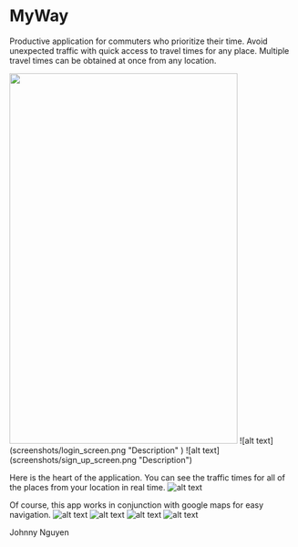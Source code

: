 # MyWay

Productive application for commuters who prioritize their time.
Avoid unexpected traffic with quick access to travel times for any place.
Multiple travel times can be obtained at once from any location.


<img src=screenshots/login_screen.png width=400 height=650 />
![alt text](screenshots/login_screen.png "Description" )
![alt text](screenshots/sign_up_screen.png "Description")

Here is the heart of the application. You can see the traffic times for all of the places from your location in real time.
![alt text](screenshots/locations_screen.png "Description")

Of course, this app works in conjunction with google maps for easy navigation.
![alt text](screenshots/google_maps.png "Description")
![alt text](screenshots/add_location_screen.png "Description")
![alt text](screenshots/autosearch_place.png "Description")
![alt text](screenshots/locations_screen.png "Description")

Johnny Nguyen

